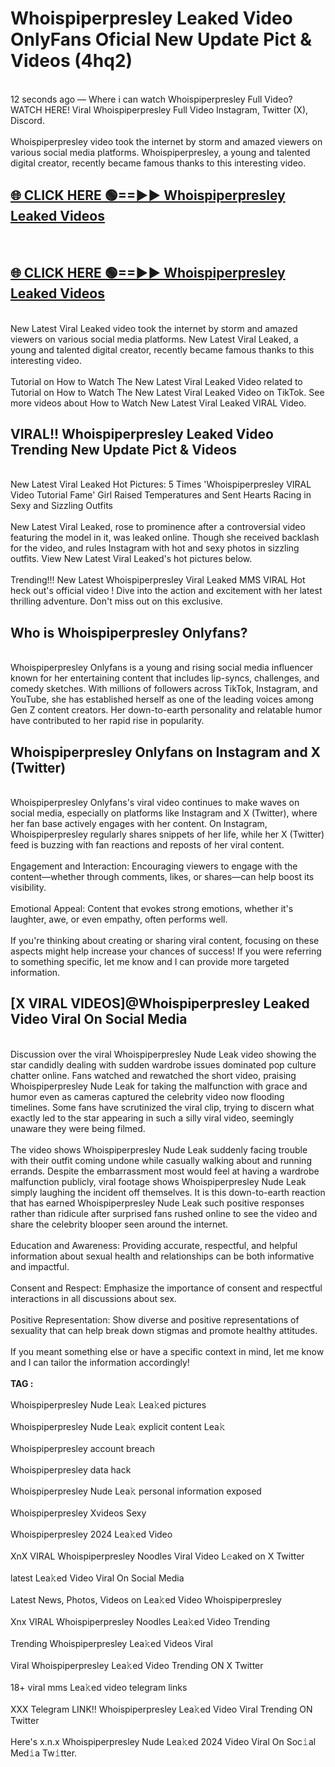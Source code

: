 # Whoispiperpresley Leaked Video OnlyFans Oficial New Update Pict & Videos (4hq2)
<br>
12 seconds ago — Where i can watch Whoispiperpresley Full Video? WATCH HERE! Viral Whoispiperpresley Full Video Instagram, Twitter (X), Discord.
<br><br>
Whoispiperpresley video took the internet by storm and amazed viewers on various social media platforms. Whoispiperpresley, a young and talented digital creator, recently became famous thanks to this interesting video.
<br>
<h2><a href="https://play.trustnlinepharmacy.us?title=Whoispiperpresley">🌐 CLICK HERE 🟢==►► Whoispiperpresley Leaked Videos</a></h2>
<br>
<h2><a href="https://play.trustnlinepharmacy.us?title=Whoispiperpresley">🌐 CLICK HERE 🟢==►► Whoispiperpresley Leaked Videos</a></h2>
<br>
New Latest Viral Leaked video took the internet by storm and amazed viewers on various social media platforms. New Latest Viral Leaked, a young and talented digital creator, recently became famous thanks to this interesting video.
<br><br>
Tutorial on How to Watch The New Latest Viral Leaked Video related to Tutorial on How to Watch The New Latest Viral Leaked Video on TikTok. See more videos about How to Watch New Latest Viral Leaked VIRAL Video.
<br>
<h2>VIRAL!! Whoispiperpresley Leaked Video Trending New Update Pict & Videos</h2>
<br>
New Latest Viral Leaked Hot Pictures: 5 Times 'Whoispiperpresley VIRAL Video Tutorial Fame' Girl Raised Temperatures and Sent Hearts Racing in Sexy and Sizzling Outfits
<br><br>
New Latest Viral Leaked, rose to prominence after a controversial video featuring the model in it, was leaked online. Though she received backlash for the video, and rules Instagram with hot and sexy photos in sizzling outfits. View New Latest Viral Leaked's hot pictures below.
<br><br>
Trending!!! New Latest Whoispiperpresley Viral Leaked MMS VIRAL Hot heck out's official video ! Dive into the action and excitement with her latest thrilling adventure. Don't miss out on this exclusive.
<br>
<h2>Who is Whoispiperpresley Onlyfans?</h2>
<br>
Whoispiperpresley Onlyfans is a young and rising social media influencer known for her entertaining content that includes lip-syncs, challenges, and comedy sketches. With millions of followers across TikTok, Instagram, and YouTube, she has established herself as one of the leading voices among Gen Z content creators. Her down-to-earth personality and relatable humor have contributed to her rapid rise in popularity.
<br>
<h2>Whoispiperpresley Onlyfans on Instagram and X (Twitter)</h2>
<br>
Whoispiperpresley Onlyfans's viral video continues to make waves on social media, especially on platforms like Instagram and X (Twitter), where her fan base actively engages with her content. On Instagram, Whoispiperpresley regularly shares snippets of her life, while her X (Twitter) feed is buzzing with fan reactions and reposts of her viral content.
<br><br>
Engagement and Interaction: Encouraging viewers to engage with the content—whether through comments, likes, or shares—can help boost its visibility.
<br><br>
Emotional Appeal: Content that evokes strong emotions, whether it's laughter, awe, or even empathy, often performs well.
<br><br>
If you're thinking about creating or sharing viral content, focusing on these aspects might help increase your chances of success! If you were referring to something specific, let me know and I can provide more targeted information.
<br>
<h2>[X VIRAL VIDEOS]@Whoispiperpresley Leaked Video Viral On Social Media</h2>
<br>
Discussion over the viral Whoispiperpresley Nude Leak video showing the star candidly dealing with sudden wardrobe issues dominated pop culture chatter online. Fans watched and rewatched the short video, praising Whoispiperpresley Nude Leak for taking the malfunction with grace and humor even as cameras captured the celebrity video now flooding timelines. Some fans have scrutinized the viral clip, trying to discern what exactly led to the star appearing in such a silly viral video, seemingly unaware they were being filmed.
<br><br>
The video shows Whoispiperpresley Nude Leak suddenly facing trouble with their outfit coming undone while casually walking about and running errands. Despite the embarrassment most would feel at having a wardrobe malfunction publicly, viral footage shows Whoispiperpresley Nude Leak simply laughing the incident off themselves. It is this down-to-earth reaction that has earned Whoispiperpresley Nude Leak such positive responses rather than ridicule after surprised fans rushed online to see the video and share the celebrity blooper seen around the internet.
<br><br>
Education and Awareness: Providing accurate, respectful, and helpful information about sexual health and relationships can be both informative and impactful.
<br><br>
Consent and Respect: Emphasize the importance of consent and respectful interactions in all discussions about sex.
<br><br>
Positive Representation: Show diverse and positive representations of sexuality that can help break down stigmas and promote healthy attitudes.
<br><br>
If you meant something else or have a specific context in mind, let me know and I can tailor the information accordingly!
<br><br>
<strong>TAG :</strong>
<br><br>
Whoispiperpresley Nude Lea𝚔 Lea𝚔ed pictures
<br><br>
Whoispiperpresley Nude Lea𝚔 explicit content Lea𝚔
<br><br>
Whoispiperpresley account breach
<br><br>
Whoispiperpresley data hack
<br><br>
Whoispiperpresley Nude Lea𝚔 personal information exposed
<br><br>
Whoispiperpresley Xvideos Sexy
<br><br>
Whoispiperpresley 2024 Lea𝚔ed Video
<br><br>
XnX VIRAL Whoispiperpresley Noodles Viral Video L𝚎aked on X Twitter
<br><br>
latest Lea𝚔ed Video Viral On Social Media
<br><br>
Latest News, Photos, Videos on Lea𝚔ed Video Whoispiperpresley
<br><br>
Xnx VIRAL Whoispiperpresley Noodles Lea𝚔ed Video Trending
<br><br>
Trending Whoispiperpresley Lea𝚔ed Videos Viral
<br><br>
Viral Whoispiperpresley Lea𝚔ed Video Trending ON X Twitter
<br><br>
18+ viral mms Lea𝚔ed video telegram links
<br><br>
XXX Telegram LINK!! Whoispiperpresley Lea𝚔ed Video Viral Trending ON Twitter
<br><br>
Here's x.n.x Whoispiperpresley Nude Lea𝚔ed 2024 Video Viral On Soc𝚒al Med𝚒a Tw𝚒tter.